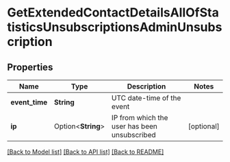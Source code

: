 # GetExtendedContactDetailsAllOfStatisticsUnsubscriptionsAdminUnsubscription

## Properties

Name | Type | Description | Notes
------------ | ------------- | ------------- | -------------
**event_time** | **String** | UTC date-time of the event | 
**ip** | Option<**String**> | IP from which the user has been unsubscribed | [optional]

[[Back to Model list]](../README.md#documentation-for-models) [[Back to API list]](../README.md#documentation-for-api-endpoints) [[Back to README]](../README.md)



